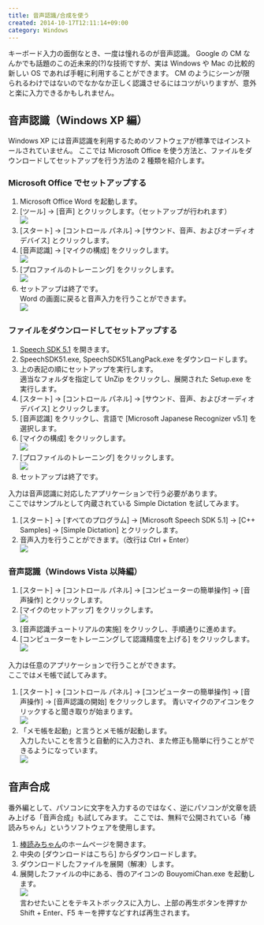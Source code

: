 ```yaml
---
title: 音声認識/合成を使う
created: 2014-10-17T12:11:14+09:00
category: Windows
---
```

キーボード入力の面倒なとき、一度は憧れるのが音声認識。
Google の CM なんかでも話題のこの近未来的(?)な技術ですが、実は Windows や Mac の比較的新しい OS であれば手軽に利用することができます。
CM のようにシーンが限られるわけではないのでなかなか正しく認識させるにはコツがいりますが、意外と楽に入力できるかもしれません。

<!-- more -->

## 音声認識（Windows XP 編）

Windows XP には音声認識を利用するためのソフトウェアが標準ではインストールされていません。
ここでは Microsoft Office を使う方法と、ファイルをダウンロードしてセットアップを行う方法の 2 種類を紹介します。

### Microsoft Office でセットアップする

1. Microsoft Office Word を起動します。
2. \[ツール\] → \[音声\] とクリックします。（セットアップが行われます）  
![](../media/mic_osetup.png)
3. \[スタート\] → \[コントロール パネル\] → \[サウンド、音声、およびオーディオ デバイス\] とクリックします。
4. \[音声認識\] → \[マイクの構成\] をクリックします。  
![](../media/mic_otraining1.png)
5. \[プロファイルのトレーニング\] をクリックします。  
![](../media/mic_otraining2.png)
6. セットアップは終了です。  
Word の画面に戻ると音声入力を行うことができます。  
![](../media/mic_oinput1.png)

### ファイルをダウンロードしてセットアップする

1. [Speech SDK 5.1](https://www.microsoft.com/en-us/download/details.aspx?displaylang=en&id=10121) を開きます。
2. SpeechSDK51.exe, SpeechSDK51LangPack.exe をダウンロードします。
3. 上の表記の順にセットアップを実行します。  
適当なフォルダを指定して UnZip をクリックし、展開された Setup.exe を実行します。
4. \[スタート\] → \[コントロール パネル\] → \[サウンド、音声、およびオーディオ デバイス\] とクリックします。
5. \[音声認識\] をクリックし、言語で \[Microsoft Japanese Recognizer v5.1\] を選択します。
6. \[マイクの構成\] をクリックします。  
![](../media/mic_otraining1.png)
7. \[プロファイルのトレーニング\] をクリックします。  
![](../media/mic_otraining2.png)
8. セットアップは終了です。

入力は音声認識に対応したアプリケーションで行う必要があります。  
ここではサンプルとして内蔵されている Simple Dictation を試してみます。

1. \[スタート\] → \[すべてのプログラム\] → \[Microsoft Speech SDK 5.1\] → \[C++ Samples\] → \[Simple Dictation\] とクリックします。
2. 音声入力を行うことができます。（改行は Ctrl + Enter）  
![](../media/mic_oinput2.png)

### 音声認識（Windows Vista 以降編）

1. \[スタート\] → \[コントロール パネル\] → \[コンピューターの簡単操作\] → \[音声操作\] とクリックします。
2. \[マイクのセットアップ\] をクリックします。  
![](../media/mic_setup.png)
3. \[音声認識チュートリアルの実施\] をクリックし、手順通りに進めます。
4. \[コンピューターをトレーニングして認識精度を上げる\] をクリックします。  
![](../media/mic_training.png)

入力は任意のアプリケーションで行うことができます。  
ここではメモ帳で試してみます。

1. \[スタート\] → \[コントロール パネル\] → \[コンピューターの簡単操作\] → \[音声操作\] → \[音声認識の開始\] をクリックします。
青いマイクのアイコンをクリックすると聞き取りが始まります。  
![](../media/mic_listen.png)
2. 「メモ帳を起動」と言うとメモ帳が起動します。  
入力したいことを言うと自動的に入力され、また修正も簡単に行うことができるようになっています。  
![](../media/mic_input.png)

## 音声合成

番外編として、パソコンに文字を入力するのではなく、逆にパソコンが文章を読み上げる「音声合成」も試してみます。
ここでは、無料で公開されている「棒読みちゃん」というソフトウェアを使用します。

1. [棒読みちゃん](http://chi.usamimi.info/Program/Application/BouyomiChan/)のホームページを開きます。
2. 中央の \[ダウンロードはこちら\] からダウンロードします。
3. ダウンロードしたファイルを展開（解凍）します。
4. 展開したファイルの中にある、唇のアイコンの BouyomiChan.exe を起動します。  
![](../media/bouyomi.png)  
言わせたいことをテキストボックスに入力し、上部の再生ボタンを押すか Shift + Enter、F5 キーを押すなどすれば再生されます。
